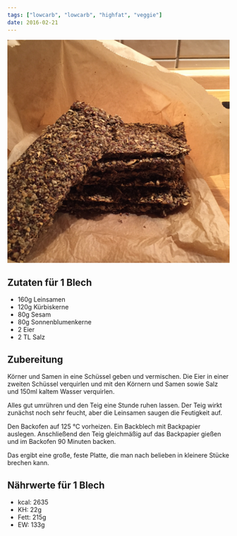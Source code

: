 ```yaml
---
tags: ["lowcarb", "lowcarb", "highfat", "veggie"]
date: 2016-02-21
---
```


![](../uploads/low-carb-knaeckebrot.jpg)

## Zutaten für 1 Blech
- 160g  Leinsamen
- 120g  Kürbiskerne
-  80g  Sesam
-  80g  Sonnenblumenkerne
- 2     Eier
- 2 TL  Salz

## Zubereitung
Körner und Samen in eine Schüssel geben und vermischen. Die Eier in einer zweiten Schüssel verquirlen und mit den Körnern und Samen sowie Salz und 150ml kaltem Wasser verquirlen.

Alles gut umrühren und den Teig eine Stunde ruhen lassen. Der Teig wirkt zunächst noch sehr feucht, aber die Leinsamen saugen die Feutigkeit auf.

Den Backofen auf 125 ℃ vorheizen. Ein Backblech mit Backpapier auslegen. Anschließend den Teig gleichmäßig auf das Backpapier gießen und im Backofen 90 Minuten backen.

Das ergibt eine große, feste Platte, die man nach belieben in kleinere Stücke brechen kann.

## Nährwerte für 1 Blech
- kcal: 2635
- KH:     22g
- Fett:  215g
- EW:    133g

